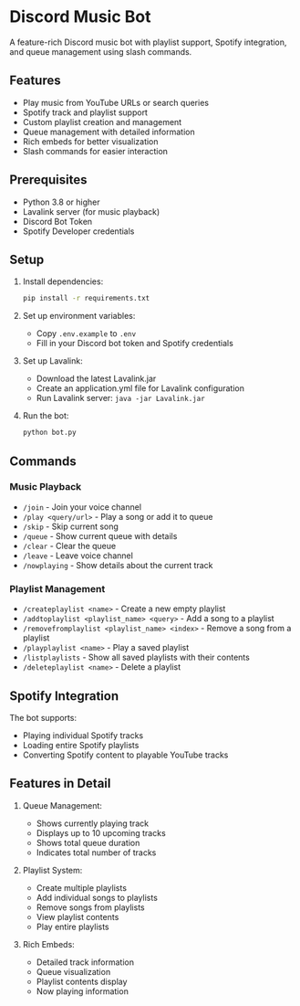 # Discord Music Bot

A feature-rich Discord music bot with playlist support, Spotify integration, and queue management using slash commands.

## Features

- Play music from YouTube URLs or search queries
- Spotify track and playlist support
- Custom playlist creation and management
- Queue management with detailed information
- Rich embeds for better visualization
- Slash commands for easier interaction

## Prerequisites

- Python 3.8 or higher
- Lavalink server (for music playback)
- Discord Bot Token
- Spotify Developer credentials

## Setup

1. Install dependencies:
   ```bash
   pip install -r requirements.txt
   ```

2. Set up environment variables:
   - Copy `.env.example` to `.env`
   - Fill in your Discord bot token and Spotify credentials

3. Set up Lavalink:
   - Download the latest Lavalink.jar
   - Create an application.yml file for Lavalink configuration
   - Run Lavalink server: `java -jar Lavalink.jar`

4. Run the bot:
   ```bash
   python bot.py
   ```

## Commands

### Music Playback
- `/join` - Join your voice channel
- `/play <query/url>` - Play a song or add it to queue
- `/skip` - Skip current song
- `/queue` - Show current queue with details
- `/clear` - Clear the queue
- `/leave` - Leave voice channel
- `/nowplaying` - Show details about the current track

### Playlist Management
- `/createplaylist <name>` - Create a new empty playlist
- `/addtoplaylist <playlist_name> <query>` - Add a song to a playlist
- `/removefromplaylist <playlist_name> <index>` - Remove a song from a playlist
- `/playplaylist <name>` - Play a saved playlist
- `/listplaylists` - Show all saved playlists with their contents
- `/deleteplaylist <name>` - Delete a playlist

## Spotify Integration

The bot supports:
- Playing individual Spotify tracks
- Loading entire Spotify playlists
- Converting Spotify content to playable YouTube tracks

## Features in Detail

1. Queue Management:
   - Shows currently playing track
   - Displays up to 10 upcoming tracks
   - Shows total queue duration
   - Indicates total number of tracks

2. Playlist System:
   - Create multiple playlists
   - Add individual songs to playlists
   - Remove songs from playlists
   - View playlist contents
   - Play entire playlists

3. Rich Embeds:
   - Detailed track information
   - Queue visualization
   - Playlist contents display
   - Now playing information